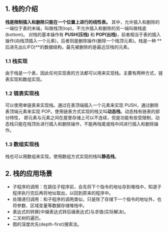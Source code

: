## 1. 栈的介绍

**栈是限制插入和删除只能在一个位置上进行的线性表。** 其中，允许插入和删除的一端位于表的末端，叫做栈顶(top)，不允许插入和删除的另一端叫做栈底(bottom)。
对栈的基本操作有 **PUSH(压栈)** 和 **POP(出栈)**，前者相当于表的插入操作(向栈顶插入一个元素)，后者则是删除操作(删除一个栈顶元素)。栈是一种
**后进先出(LIFO)**的数据结构，最先被删除的是最近压栈的元素。

### 1.1 栈实现

由于栈是一个表，因此任何实现表的方法都可以用来实现栈。主要有两种方式，链表实现和数组实现。

### 1.2 链表实现栈

可以使用单链表来实现栈。通过在表顶端插入一个元素来实现 PUSH，通过删除表顶端元素来实现 POP。使用链表方式实现的栈又叫**动态栈**。动态栈有链表的部分特性，
即元素与元素之间在屋里存储上可以不连续，但是功能有些受限制，动态栈只能在栈顶处进行插入和删除操作，不能再栈尾或栈中间进行插入和删除操作。

### 1.3 数组实现栈

栈也可以用数组来实现。使用数组方式实现的栈叫**静态栈**。

## 2. 栈的应用场景

- 子程序的调用：在跳往子程序前，会先将下个指令的地址存到堆栈中，知道子程序执行完后再将地址取出，以回到原来的程序中。
- 处理递归调用：和子程序的调用类似，只是除了存储下一个指令的地址外，也将参数、区域变量等数据存储堆栈中。
- 表达式的转换[中缀表达式转后缀表达式]与求值(实际解决)。
- 二叉树的遍历。
- 图的深度优先(depth-first)搜索法。

